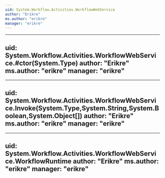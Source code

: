 ```yaml
---
uid: System.Workflow.Activities.WorkflowWebService
author: "Erikre"
ms.author: "erikre"
manager: "erikre"
---
```


---
uid: System.Workflow.Activities.WorkflowWebService.#ctor(System.Type)
author: "Erikre"
ms.author: "erikre"
manager: "erikre"
---

---
uid: System.Workflow.Activities.WorkflowWebService.Invoke(System.Type,System.String,System.Boolean,System.Object[])
author: "Erikre"
ms.author: "erikre"
manager: "erikre"
---

---
uid: System.Workflow.Activities.WorkflowWebService.WorkflowRuntime
author: "Erikre"
ms.author: "erikre"
manager: "erikre"
---

